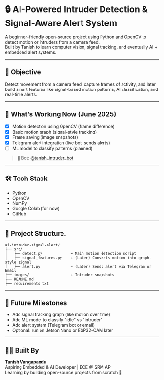 # 🔒 AI-Powered Intruder Detection & Signal-Aware Alert System

A beginner-friendly open-source project using Python and OpenCV to detect motion or intruders from a camera feed.  
Built by Tanish to learn computer vision, signal tracking, and eventually AI + embedded alert systems.

---

## 🎯 Objective

Detect movement from a camera feed, capture frames of activity, and later build smart features like signal-based motion patterns, AI classification, and real-time alerts.

---

## 🚀 What’s Working Now (June 2025)

- [x] Motion detection using OpenCV (frame difference)
- [x] Basic motion graph (signal-style tracking)
- [x] Frame saving (image snapshots)
- [x] Telegram alert integration (live bot, sends alerts)
- [ ] ML model to classify patterns (planned)

> 📲 Bot: [@tanish_intruder_bot](https://t.me/tanish_intruder_bot)

---

## 🛠 Tech Stack

- Python
- OpenCV
- NumPy
- Google Colab (for now)
- GitHub

---

## 📂 Project Structure.

```
ai-intruder-signal-alert/
├── src/
│   ├── detect.py             ← Main motion detection script
│   ├── signal_features.py    ← (Later) Converts motion into graph-style signal
│   ├── alert.py              ← (Later) Sends alert via Telegram or Email
├── images/                   ← Intruder snapshots
├── README.md
├── requirements.txt
```
---

## 📅 Future Milestones

- Add signal tracking graph (like motion over time)
- Add ML model to classify "idle" vs "intruder"
- Add alert system (Telegram bot or email)
- Optional: run on Jetson Nano or ESP32-CAM later

---

## 👨‍💻 Built By

**Tanish Vangapandu**  
Aspiring Embedded & AI Developer | ECE @ SRM AP  
Learning by building open-source projects from scratch 🚀
